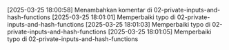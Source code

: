 [2025-03-25 18:00:58] Menambahkan komentar di 02-private-inputs-and-hash-functions
[2025-03-25 18:01:01] Memperbaiki typo di 02-private-inputs-and-hash-functions
[2025-03-25 18:01:03] Memperbaiki typo di 02-private-inputs-and-hash-functions
[2025-03-25 18:01:05] Memperbaiki typo di 02-private-inputs-and-hash-functions
